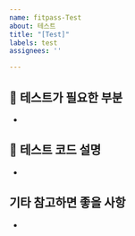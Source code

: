 ```yaml
---
name: fitpass-Test
about: 테스트
title: "[Test]"
labels: test
assignees: ''

---
```


## 📝 테스트가 필요한 부분
- 

## 🤔 테스트 코드 설명
- 

## 기타 참고하면 좋을 사항
-

